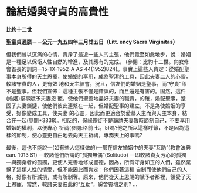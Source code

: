 # 論結婚與守貞的高貴性


**比約十二世**

**聖童貞通牒－－公元一九五四年三月廿五日（Litt. ency Sacra Virginitas）**





但我們曾以沉痛的心情，責斥了最近一些人的主張，他們竟至如此地步，說︰婚姻是一種足以保衛人性自然的增進，及其應有的完成。
(參閱︰比約十二世。向女修會首長的訓詞—15-1X-1952-A AS 
44(1952)824)。事實上這些人肯定︰從婚配聖事本身所得的天主恩寵，使婚姻的享用，成為聖潔的工具，因此夫妻二人的心靈，較諸守貞的人，更有效
地和天主結會，況且，信友們的婚姻是聖事，而“守貞”卻不是聖事。但我們宣佈︰這種主張不僅是錯誤的，而且還是有害的。固然，這件(婚姻)聖事賦予夫妻恩
寵，使他們聖善地盡好夫妻的職責，的確，婚配聖事，鞏固了夫妻鎖鏈，使他們彼此連繫在一起，但婚配聖事的建立，不是為使婚姻的享受，好像變成工具，使夫妻
的心靈，因此而更適合於愛慕天主而與天主本身，結合在一起(參閱*3838)。相反的，保祿宗徒不是籲請夫妻暫時節制自己，不要享用婚姻的權利，以便專心
祈禱(參閱:格前 七，5)嗎?他之所以這樣呼籲，不是因為這樣的節制，使心靈更自由地去向天主祈禱，專務天上的事嗎?

最後，這也不能說—(如有些人這樣做的)—那在信友婚姻中的夫妻“互助”(教會法典 can. 1013 S1) 
—較諸他們所謂的“孤獨無偶”(Solitudo) 
—即較諸貞女芳心的孤獨—與獨身者的孤獨，更使人完善地修成聖德，因為，所有守身如玉的人們，雖然棄絕了這類人性的情愛，但不能因此而肯定︰他們因著這種
自制而使他們自己的人格，好像有所減損，或有所剝奪。原來，他們從天上恩賜的賦予者那裡，領受了天上恩寵，當然，較諸夫妻彼此的“互助”，奚啻霄壤之別?
 …

